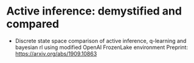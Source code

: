 # Active inference: demystified and compared

- Discrete state space comparison of active inference, q-learning and bayesian rl using modified OpenAI FrozenLake environment
Preprint: https://arxiv.org/abs/1909.10863
